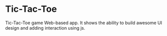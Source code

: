 # Tic-Tac-Toe
Tic-Tac-Toe game Web-based app. It shows the ability to build awesome UI design and adding interaction using js.
